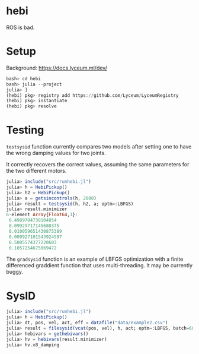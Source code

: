 # hebi

ROS is bad.

# Setup

Background: https://docs.lyceum.ml/dev/

```julia
bash> cd hebi
bash> julia --project
julia> ]
(hebi) pkg> registry add https://github.com/Lyceum/LyceumRegistry
(hebi) pkg> instantiate
(hebi) pkg> resolve
```

# Testing

`testsysid` function currently compares two models after setting one to have
 the wrong damping values for two joints.

It correctly recovers the correct values, assuming the same parameters for the
two different motors.

```julia
julia> include("src/runhebi.jl")
julia> h = HebiPickup()
julia> h2 = HebiPickup()
julia> a = getsincontrols(h, 2000)
julia> result = testsysid(h, h2, a; optm=:LBFGS)
julia> result.minimizer
6-element Array{Float64,1}:
 0.4989704738104854
 0.09929717145680375
 0.010059651430875389
 0.009927101543924597
 0.5005574377220603
 0.1057254675069472
```


The `gradsysid` function is an example of LBFGS optimization with a finite differenced
graddient function that uses multi-threading. It may be currently buggy.


# SysID

```julia
julia> include("src/runhebi.jl")
julia> h = HebiPickup()
julia> dt, pos, vel, act, eff = datafile("data/example2.csv")
julia> result = filesysid(vcat(pos, vel), h, act; optm=:LBFGS, batch=6000:10000)
julia> hebivars = gethebivars()
julia> hv = hebivars(result.minimizer)
julia> hv.x8_damping
```
